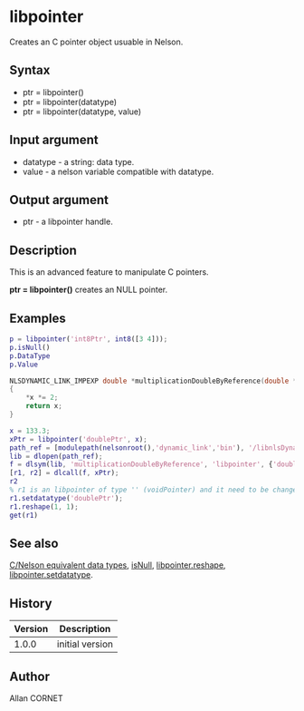 

# libpointer

Creates an C pointer object usuable in Nelson.

## Syntax

- ptr = libpointer()
- ptr = libpointer(datatype)
- ptr = libpointer(datatype, value)

## Input argument

 - datatype - a string: data type.
 - value - a nelson variable compatible with datatype.

## Output argument

 - ptr - a libpointer handle.

## Description


  <p>This is an advanced feature to manipulate C pointers.</p>
  <p><b>ptr = libpointer()</b> creates an NULL pointer.</p>


## Examples

```matlab
p = libpointer('int8Ptr', int8([3 4]));
p.isNull()
p.DataType
p.Value
```
```C
NLSDYNAMIC_LINK_IMPEXP double *multiplicationDoubleByReference(double *x)
{
    *x *= 2;
    return x;
}
```
```matlab
x = 133.3;
xPtr = libpointer('doublePtr', x);
path_ref = [modulepath(nelsonroot(),'dynamic_link','bin'), '/libnlsDynamic_link', getdynlibext()];
lib = dlopen(path_ref);
f = dlsym(lib, 'multiplicationDoubleByReference', 'libpointer', {'doublePtr'});
[r1, r2] = dlcall(f, xPtr);
r2
% r1 is an libpointer of type '' (voidPointer) and it need to be change type and size.
r1.setdatatype('doublePtr');
r1.reshape(1, 1);
get(r1)
```

## See also

[C/Nelson equivalent data types](C_datatype.md), [isNull](libpointer_isNull.md), [libpointer.reshape](libpointer_reshape.md), [libpointer.setdatatype](libpointer_setdatatype.md).
## History

|Version|Description|
|------|------|
|1.0.0|initial version|


## Author

Allan CORNET



